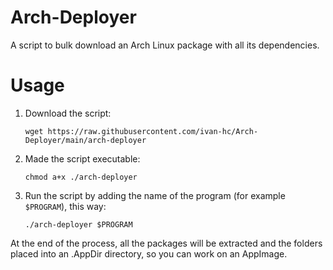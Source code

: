 # Arch-Deployer
A script to bulk download an Arch Linux package with all its dependencies.

# Usage
1. Download the script:
  
     `wget https://raw.githubusercontent.com/ivan-hc/Arch-Deployer/main/arch-deployer`
     
2. Made the script executable:  

     `chmod a+x ./arch-deployer`

3. Run the script by adding the name of the program (for example `$PROGRAM`), this way:

     `./arch-deployer $PROGRAM`

At the end of the process, all the packages will be extracted and the folders placed into an .AppDir directory, so you can work on an AppImage.

